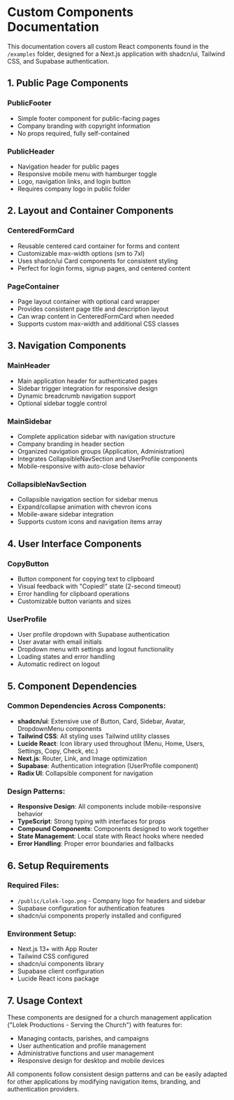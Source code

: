 # Custom Components Documentation

This documentation covers all custom React components found in the `/examples` folder, designed for a Next.js application with shadcn/ui, Tailwind CSS, and Supabase authentication.

## 1. Public Page Components

### PublicFooter
- Simple footer component for public-facing pages
- Company branding with copyright information
- No props required, fully self-contained

### PublicHeader
- Navigation header for public pages
- Responsive mobile menu with hamburger toggle
- Logo, navigation links, and login button
- Requires company logo in public folder

## 2. Layout and Container Components

### CenteredFormCard
- Reusable centered card container for forms and content
- Customizable max-width options (sm to 7xl)
- Uses shadcn/ui Card components for consistent styling
- Perfect for login forms, signup pages, and centered content

### PageContainer
- Page layout container with optional card wrapper
- Provides consistent page title and description layout
- Can wrap content in CenteredFormCard when needed
- Supports custom max-width and additional CSS classes

## 3. Navigation Components

### MainHeader
- Main application header for authenticated pages
- Sidebar trigger integration for responsive design
- Dynamic breadcrumb navigation support
- Optional sidebar toggle control

### MainSidebar
- Complete application sidebar with navigation structure
- Company branding in header section
- Organized navigation groups (Application, Administration)
- Integrates CollapsibleNavSection and UserProfile components
- Mobile-responsive with auto-close behavior

### CollapsibleNavSection
- Collapsible navigation section for sidebar menus
- Expand/collapse animation with chevron icons
- Mobile-aware sidebar integration
- Supports custom icons and navigation items array

## 4. User Interface Components

### CopyButton
- Button component for copying text to clipboard
- Visual feedback with "Copied!" state (2-second timeout)
- Error handling for clipboard operations
- Customizable button variants and sizes

### UserProfile
- User profile dropdown with Supabase authentication
- User avatar with email initials
- Dropdown menu with settings and logout functionality
- Loading states and error handling
- Automatic redirect on logout

## 5. Component Dependencies

### Common Dependencies Across Components:
- **shadcn/ui**: Extensive use of Button, Card, Sidebar, Avatar, DropdownMenu components
- **Tailwind CSS**: All styling uses Tailwind utility classes
- **Lucide React**: Icon library used throughout (Menu, Home, Users, Settings, Copy, Check, etc.)
- **Next.js**: Router, Link, and Image optimization
- **Supabase**: Authentication integration (UserProfile component)
- **Radix UI**: Collapsible component for navigation

### Design Patterns:
- **Responsive Design**: All components include mobile-responsive behavior
- **TypeScript**: Strong typing with interfaces for props
- **Compound Components**: Components designed to work together
- **State Management**: Local state with React hooks where needed
- **Error Handling**: Proper error boundaries and fallbacks

## 6. Setup Requirements

### Required Files:
- `/public/Lolek-logo.png` - Company logo for headers and sidebar
- Supabase configuration for authentication features
- shadcn/ui components properly installed and configured

### Environment Setup:
- Next.js 13+ with App Router
- Tailwind CSS configured
- shadcn/ui components library
- Supabase client configuration
- Lucide React icons package

## 7. Usage Context

These components are designed for a church management application ("Lolek Productions - Serving the Church") with features for:
- Managing contacts, parishes, and campaigns
- User authentication and profile management
- Administrative functions and user management
- Responsive design for desktop and mobile devices

All components follow consistent design patterns and can be easily adapted for other applications by modifying navigation items, branding, and authentication providers.